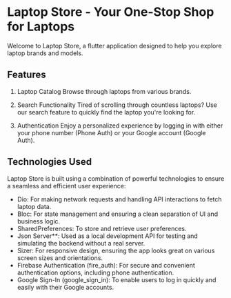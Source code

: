 # Laptop Store - Your One-Stop Shop for Laptops
Welcome to Laptop Store, a flutter application designed to help you explore laptop brands and models.

## Features
1. Laptop Catalog
Browse through laptops from various brands.

2. Search Functionality
Tired of scrolling through countless laptops? Use our search feature to quickly find the laptop you're looking for.

4. Authentication
Enjoy a personalized experience by logging in with either your phone number (Phone Auth) or your Google account (Google Auth).

## Technologies Used
Laptop Store is built using a combination of powerful technologies to ensure a seamless and efficient user experience:

* Dio: For making network requests and handling API interactions to fetch laptop data.
* Bloc: For state management and ensuring a clean separation of UI and business logic.
* SharedPreferences: To store and retrieve user preferences.
* Json Server**: Used as a local development API for testing and simulating the backend without a real server.
* Sizer: For responsive design, ensuring the app looks great on various screen sizes and orientations.
* Firebase Authentication (fire_auth): For secure and convenient authentication options, including phone authentication.
* Google Sign-In (google_sign_in): To enable users to log in quickly and easily with their Google accounts.
